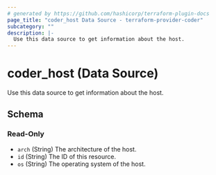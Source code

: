 ```yaml
---
# generated by https://github.com/hashicorp/terraform-plugin-docs
page_title: "coder_host Data Source - terraform-provider-coder"
subcategory: ""
description: |-
  Use this data source to get information about the host.
---
```


# coder_host (Data Source)

Use this data source to get information about the host.



<!-- schema generated by tfplugindocs -->
## Schema

### Read-Only

- `arch` (String) The architecture of the host.
- `id` (String) The ID of this resource.
- `os` (String) The operating system of the host.


